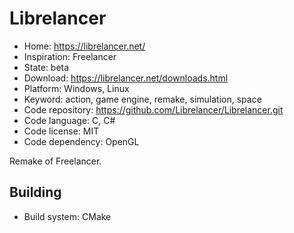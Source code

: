 # Librelancer

- Home: https://librelancer.net/
- Inspiration: Freelancer
- State: beta
- Download: https://librelancer.net/downloads.html
- Platform: Windows, Linux
- Keyword: action, game engine, remake, simulation, space
- Code repository: https://github.com/Librelancer/Librelancer.git
- Code language: C, C#
- Code license: MIT
- Code dependency: OpenGL

Remake of Freelancer.

## Building

- Build system: CMake
